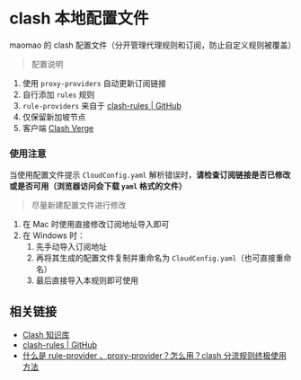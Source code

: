 # clash 本地配置文件

maomao 的 clash 配置文件（分开管理代理规则和订阅，防止自定义规则被覆盖）

> 配置说明

1. 使用 `proxy-providers` 自动更新订阅链接
2. 自行添加 `rules` 规则
3. `rule-providers` 来自于 [clash-rules | GitHub](https://github.com/Loyalsoldier/clash-rules)
4. 仅保留新加坡节点
5. 客户端 [Clash Verge](https://github.com/clash-verge-rev/clash-verge-rev)

### 使用注意

当使用配置文件提示 `CloudConfig.yaml` 解析错误时，**请检查订阅链接是否已修改或是否可用（浏览器访问会下载 `yaml` 格式的文件）**

> 尽量新建配置文件进行修改

1. 在 Mac 时使用直接修改订阅地址导入即可
2. 在 Windows 时：
   1. 先手动导入订阅地址
   2. 再将其生成的配置文件复制并重命名为 `CloudConfig.yaml`（也可直接重命名）
   3. 最后直接导入本规则即可使用

## 相关链接

- [Clash 知识库](https://clash.wiki/)
- [clash-rules | GitHub](https://github.com/Loyalsoldier/clash-rules)
- [什么是 rule-provider 、proxy-provider？怎么用？clash 分流规则终极使用方法](https://jamesdaily.life/rule-proxy-provider)
